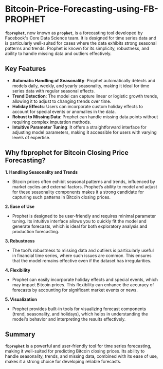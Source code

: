 # Bitcoin-Price-Forecasting-using-FB-PROPHET

**`fbprophet`**, now known as **`prophet`**, is a forecasting tool developed by Facebook's Core Data Science team. It is designed for time series data and is particularly well-suited for cases where the data exhibits strong seasonal patterns and trends. Prophet is known for its simplicity, robustness, and ability to handle missing data and outliers effectively.

## Key Features
- **Automatic Handling of Seasonality**: Prophet automatically detects and models daily, weekly, and yearly seasonality, making it ideal for time series data with regular seasonal effects.
- **Trend Detection**: The model can capture linear or logistic growth trends, allowing it to adjust to changing trends over time.
- **Holiday Effects**: Users can incorporate custom holiday effects to account for special events or anomalies in the data.
- **Robust to Missing Data**: Prophet can handle missing data points without requiring complex imputation methods.
- **Intuitive Parameter Tuning**: It offers a straightforward interface for adjusting model parameters, making it accessible for users with varying levels of expertise.

## Why fbprophet for Bitcoin Closing Price Forecasting?

**1. Handling Seasonality and Trends**
   - Bitcoin prices often exhibit seasonal patterns and trends, influenced by market cycles and external factors. Prophet’s ability to model and adjust for these seasonality components makes it a strong candidate for capturing such patterns in Bitcoin closing prices.

**2. Ease of Use**
   - Prophet is designed to be user-friendly and requires minimal parameter tuning. Its intuitive interface allows you to quickly fit the model and generate forecasts, which is ideal for both exploratory analysis and production forecasting.

**3. Robustness**
   - The tool’s robustness to missing data and outliers is particularly useful in financial time series, where such issues are common. This ensures that the model remains effective even if the dataset has irregularities.

**4. Flexibility**
   - Prophet can easily incorporate holiday effects and special events, which may impact Bitcoin prices. This flexibility can enhance the accuracy of forecasts by accounting for significant market events or news.

**5. Visualization**
   - Prophet provides built-in tools for visualizing forecast components (trend, seasonality, and holidays), which helps in understanding the model's behavior and interpreting the results effectively.

## Summary
**`fbprophet`** is a powerful and user-friendly tool for time series forecasting, making it well-suited for predicting Bitcoin closing prices. Its ability to handle seasonality, trends, and missing data, combined with its ease of use, makes it a strong choice for developing reliable forecasts.
